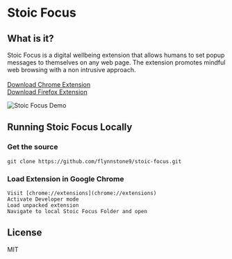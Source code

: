 # Stoic Focus

## What is it?

Stoic Focus is a digital wellbeing extension that allows humans to set popup messages to themselves on any web page. The extension promotes mindful web browsing with a non intrusive approach.<br><br>
[Download Chrome Extension](https://chrome.google.com/webstore/detail/stoic-focus/pbabebgndngiinolomgjelendckbjfko)<br>
[Download Firefox Extension](https://addons.mozilla.org/en-US/firefox/addon/stoic-focus/)

![Stoic Focus Demo](https://github.com/flynnstone9/stoic-focus/blob/main/images/demo.gif?raw=true)

## Running Stoic Focus Locally

### Get the source

```
git clone https://github.com/flynnstone9/stoic-focus.git
```

### Load Extension in Google Chrome

```
Visit [chrome://extensions](chrome://extensions)
Activate Developer mode
Load unpacked extension
Navigate to local Stoic Focus Folder and open
```

## License

MIT
